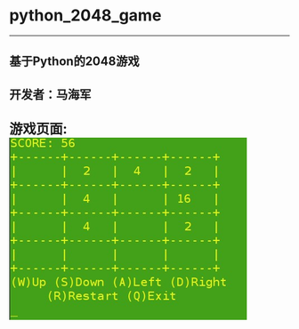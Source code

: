 # python_2048_game
------------------------------------------
## 基于Python的2048游戏

开发者：马海军  
---------------------------------------------
<font size = 5>**游戏页面:**</font>
![游戏页面](https://github.com/HaijunMa/python_2048_game/blob/master/1.jpg)
-----------------------------------------------
